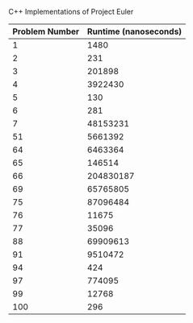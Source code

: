 C++ Implementations of Project Euler

|Problem Number|Runtime (nanoseconds)|
|-|-|
|1|1480|
|2|231|
|3|201898|
|4|3922430|
|5|130|
|6|281|
|7|48153231|
|51|5661392|
|64|6463364|
|65|146514|
|66|204830187|
|69|65765805|
|75|87096484|
|76|11675|
|77|35096|
|88|69909613|
|91|9510472|
|94|424|
|97|774095|
|99|12768|
|100|296|
